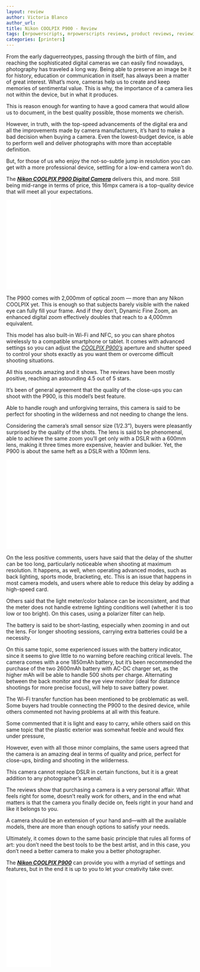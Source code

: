 ```yaml
---
layout: review
author: Victoria Blanco
author_url: 
title: Nikon COOLPIX P900 - Review
tags: [mrpowerscripts, mrpowerscripts reviews, product reviews, reviewing amazon products, amazon product]
categories: [printers]
---
```


From the early daguerreotypes, passing through the birth of film, and reaching the sophisticated digital cameras we can easily find nowadays, photography has traveled a long way. Being able to preserve an image be it for history, education or communication in itself, has always been a matter of great interest. What’s more, cameras help us to create and keep memories of sentimental value. This is why, the importance of a camera lies not within the device, but in what it produces.

This is reason enough for wanting to have a good camera that would allow us to document, in the best quality possible, those moments we cherish.

However, in truth, with the top-speed advancements of the digital era and all the improvements made by camera manufacturers, it’s hard to make a bad decision when buying a camera. Even the lowest-budget device, is able to perform well and deliver photographs with more than acceptable definition.

But, for those of us who enjoy the not-so-subtle jump in resolution you can get with a more professional device, settling for a low-end camera won’t do.

The [***Nikon COOLPIX P900 Digital Camera***](https://www.amazon.com/Nikon-COOLPIX-Digital-Camera-Optical/dp/B00U2W4JEY/ref=as_li_ss_tl?ie=UTF8&linkCode=ll1&tag=mrpowerscript-20&linkId=72d50f3adabb637063ff74c0c00b7b59&language=en_US) delivers this, and more. Still being mid-range in terms of price, this 16mpx camera is a top-quality device that will meet all your expectations.

<iframe style="width:120px;height:240px;" marginwidth="0" marginheight="0" scrolling="no" frameborder="0" src="//ws-na.amazon-adsystem.com/widgets/q?ServiceVersion=20070822&OneJS=1&Operation=GetAdHtml&MarketPlace=US&source=ss&ref=as_ss_li_til&ad_type=product_link&tracking_id=mrpowerscript-20&language=en_US&marketplace=amazon&region=US&placement=B00U2W4JEY&asins=B00U2W4JEY&linkId=87d75a3ff5a610f5f834c79d7e387b25&show_border=true&link_opens_in_new_window=true"></iframe>

The P900 comes with 2,000mm of optical zoom — more than any Nikon COOLPIX yet. This is enough so that subjects barely visible with the naked eye can fully fill your frame. And if they don’t, Dynamic Fine Zoom, an enhanced digital zoom effectively doubles that reach to a 4,000mm equivalent.

This model has also built-in Wi-Fi and NFC, so you can share photos wirelessly to a compatible smartphone or tablet. It comes with advanced settings so you can adjust the [*COOLPIX P900’s*](https://www.amazon.com/Nikon-COOLPIX-Digital-Camera-Optical/dp/B00U2W4JEY/ref=as_li_ss_tl?ie=UTF8&linkCode=ll1&tag=mrpowerscript-20&linkId=72d50f3adabb637063ff74c0c00b7b59&language=en_US) aperture and shutter speed to control your shots exactly as you want them or overcome difficult shooting situations.

All this sounds amazing and it shows. The reviews have been mostly positive, reaching an astounding 4.5 out of 5 stars.

It’s been of general agreement that the quality of the close-ups you can shoot with the P900, is this model’s best feature.

Able to handle rough and unforgiving terrains, this camera is said to be perfect for shooting in the wilderness and not needing to change the lens.

Considering the camera’s small sensor size (1/2.3”), buyers were pleasantly surprised by the quality of the shots. The lens is said to be phenomenal, able to achieve the same zoom you’ll get only with a DSLR with a 600mm lens, making it three times more expensive, heavier and bulkier. Yet, the P900 is about the same heft as a DSLR with a 100mm lens.

<iframe style="width:120px;height:240px;" marginwidth="0" marginheight="0" scrolling="no" frameborder="0" src="//ws-na.amazon-adsystem.com/widgets/q?ServiceVersion=20070822&OneJS=1&Operation=GetAdHtml&MarketPlace=US&source=ss&ref=as_ss_li_til&ad_type=product_link&tracking_id=mrpowerscript-20&language=en_US&marketplace=amazon&region=US&placement=B00U2W4JEY&asins=B00U2W4JEY&linkId=87d75a3ff5a610f5f834c79d7e387b25&show_border=true&link_opens_in_new_window=true"></iframe>

On the less positive comments, users have said that the delay of the shutter can be too long, particularly noticeable when shooting at maximum resolution. It happens, as well, when operating advanced modes, such as back lighting, sports mode, bracketing, etc. This is an issue that happens in most camera models, and users where able to reduce this delay by adding a high-speed card.

Others said that the light meter/color balance can be inconsistent, and that the meter does not handle extreme lighting conditions well (whether it is too low or too bright). On this cases, using a polarizer filter can help.

The battery is said to be short-lasting, especially when zooming in and out the lens. For longer shooting sessions, carrying extra batteries could be a necessity.

On this same topic, some experienced issues with the battery indicator, since it seems to give little to no warning before reaching critical levels. The camera comes with a one 1850mAh battery, but it’s been recommended the purchase of the two 2600mAh battery with AC-DC charger set, as the higher mAh will be able to handle 500 shots per charge. Alternating between the back monitor and the eye view monitor (ideal for distance shootings for more precise focus), will help to save battery power.

The Wi-Fi transfer function has been mentioned to be problematic as well. Some buyers had trouble connecting the P900 to the desired device, while others commented not having problems at all with this feature.

Some commented that it is light and easy to carry, while others said on this same topic that the plastic exterior was somewhat feeble and would flex under pressure,

However, even with all those minor complains, the same users agreed that the camera is an amazing deal in terms of quality and price, perfect for close-ups, birding and shooting in the wilderness.

This camera cannot replace DSLR in certain functions, but it is a great addition to any photographer’s arsenal.

The reviews show that purchasing a camera is a very personal affair. What feels right for some, doesn’t really work for others, and in the end what matters is that the camera you finally decide on, feels right in your hand and like it belongs to you.

A camera should be an extension of your hand and—with all the available models, there are more than enough options to satisfy your needs.

Ultimately, it comes down to the same basic principle that rules all forms of art: you don’t need the best tools to be the best artist, and in this case, you don’t need a better camera to make you a better photographer.

The [***Nikon COOLPIX P900***](https://www.amazon.com/Nikon-COOLPIX-Digital-Camera-Optical/dp/B00U2W4JEY/ref=as_li_ss_tl?ie=UTF8&linkCode=ll1&tag=mrpowerscript-20&linkId=72d50f3adabb637063ff74c0c00b7b59&language=en_US) can provide you with a myriad of settings and features, but in the end it is up to you to let your creativity take over.

<iframe style="width:120px;height:240px;" marginwidth="0" marginheight="0" scrolling="no" frameborder="0" src="//ws-na.amazon-adsystem.com/widgets/q?ServiceVersion=20070822&OneJS=1&Operation=GetAdHtml&MarketPlace=US&source=ss&ref=as_ss_li_til&ad_type=product_link&tracking_id=mrpowerscript-20&language=en_US&marketplace=amazon&region=US&placement=B00U2W4JEY&asins=B00U2W4JEY&linkId=87d75a3ff5a610f5f834c79d7e387b25&show_border=true&link_opens_in_new_window=true"></iframe>